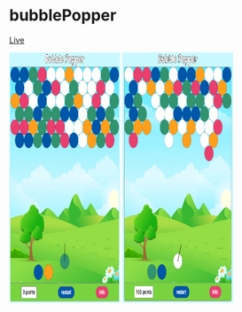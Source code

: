 # bubblePopper

[Live](http://reedwilliams24.github.io/bubblePopper)

<div>
  <img src="https://raw.githubusercontent.com/reedwilliams24/bubblePopper/master/docs/screen_shot_1.png" width='200' height='452.4'>
  <img src="https://raw.githubusercontent.com/reedwilliams24/bubblePopper/master/docs/screen_shot_2.png" width='200' height='452.4'>
</div>
